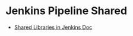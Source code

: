 # Jenkins Pipeline Shared

- [Shared Libraries in Jenkins Doc](https://www.jenkins.io/doc/book/pipeline/shared-libraries/)
